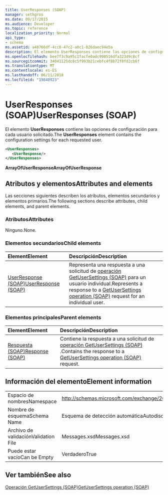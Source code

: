```yaml
---
title: UserResponses (SOAP)
manager: sethgros
ms.date: 09/17/2015
ms.audience: Developer
ms.topic: reference
localization_priority: Normal
api_type:
- schema
ms.assetid: a48766df-4cc8-47c2-a8c1-826daec94e5a
description: El elemento UserResponses contiene las opciones de configuración para cada usuario solicitado.
ms.openlocfilehash: bee7f3c9a95c1facfe0adc990516dfa323d9c8cf
ms.sourcegitcommit: 34041125dc8c5f993b21cebfc4f8b72f0fd2cb6f
ms.translationtype: MT
ms.contentlocale: es-ES
ms.lasthandoff: 06/11/2018
ms.locfileid: "19840923"
---
```

# <a name="userresponses-soap"></a><span data-ttu-id="45940-103">UserResponses (SOAP)</span><span class="sxs-lookup"><span data-stu-id="45940-103">UserResponses (SOAP)</span></span>

<span data-ttu-id="45940-104">El elemento **UserResponses** contiene las opciones de configuración para cada usuario solicitado.</span><span class="sxs-lookup"><span data-stu-id="45940-104">The **UserResponses** element contains the configuration settings for each requested user.</span></span> 
  
```XML
<UserResponses>
   <UserResponse/>
</UserResponses>
```

 <span data-ttu-id="45940-105">**ArrayOfUserResponse**</span><span class="sxs-lookup"><span data-stu-id="45940-105">**ArrayOfUserResponse**</span></span>
## <a name="attributes-and-elements"></a><span data-ttu-id="45940-106">Atributos y elementos</span><span class="sxs-lookup"><span data-stu-id="45940-106">Attributes and elements</span></span>

<span data-ttu-id="45940-107">Las secciones siguientes describen los atributos, elementos secundarios y elementos primarios.</span><span class="sxs-lookup"><span data-stu-id="45940-107">The following sections describe attributes, child elements, and parent elements.</span></span>
  
### <a name="attributes"></a><span data-ttu-id="45940-108">Atributos</span><span class="sxs-lookup"><span data-stu-id="45940-108">Attributes</span></span>

<span data-ttu-id="45940-109">Ninguno.</span><span class="sxs-lookup"><span data-stu-id="45940-109">None.</span></span>
  
### <a name="child-elements"></a><span data-ttu-id="45940-110">Elementos secundarios</span><span class="sxs-lookup"><span data-stu-id="45940-110">Child elements</span></span>

|<span data-ttu-id="45940-111">**Element**</span><span class="sxs-lookup"><span data-stu-id="45940-111">**Element**</span></span>|<span data-ttu-id="45940-112">**Descripción**</span><span class="sxs-lookup"><span data-stu-id="45940-112">**Description**</span></span>|
|:-----|:-----|
|[<span data-ttu-id="45940-113">UserResponse (SOAP)</span><span class="sxs-lookup"><span data-stu-id="45940-113">UserResponse (SOAP)</span></span>](userresponse-soap.md) <br/> |<span data-ttu-id="45940-114">Representa una respuesta a una solicitud de [operación GetUserSettings (SOAP)](getusersettings-operation-soap.md) para un usuario individual.</span><span class="sxs-lookup"><span data-stu-id="45940-114">Represents a response to a [GetUserSettings operation (SOAP)](getusersettings-operation-soap.md) request for an individual user.</span></span>  <br/> |
   
### <a name="parent-elements"></a><span data-ttu-id="45940-115">Elementos principales</span><span class="sxs-lookup"><span data-stu-id="45940-115">Parent elements</span></span>

|<span data-ttu-id="45940-116">**Element**</span><span class="sxs-lookup"><span data-stu-id="45940-116">**Element**</span></span>|<span data-ttu-id="45940-117">**Descripción**</span><span class="sxs-lookup"><span data-stu-id="45940-117">**Description**</span></span>|
|:-----|:-----|
|[<span data-ttu-id="45940-118">Respuesta (SOAP)</span><span class="sxs-lookup"><span data-stu-id="45940-118">Response (SOAP)</span></span>](response-soap.md) <br/> |<span data-ttu-id="45940-119">Contiene la respuesta a una solicitud de [operación GetUserSettings (SOAP)](getusersettings-operation-soap.md) .</span><span class="sxs-lookup"><span data-stu-id="45940-119">Contains the response to a [GetUserSettings operation (SOAP)](getusersettings-operation-soap.md) request.</span></span>  <br/> |
   
## <a name="element-information"></a><span data-ttu-id="45940-120">Información del elemento</span><span class="sxs-lookup"><span data-stu-id="45940-120">Element information</span></span>

|||
|:-----|:-----|
|<span data-ttu-id="45940-121">Espacio de nombres</span><span class="sxs-lookup"><span data-stu-id="45940-121">Namespace</span></span>  <br/> |http://schemas.microsoft.com/exchange/2010/Autodiscover  <br/> |
|<span data-ttu-id="45940-122">Nombre de esquema</span><span class="sxs-lookup"><span data-stu-id="45940-122">Schema Name</span></span>  <br/> |<span data-ttu-id="45940-123">Esquema de detección automática</span><span class="sxs-lookup"><span data-stu-id="45940-123">Autodiscover schema</span></span>  <br/> |
|<span data-ttu-id="45940-124">Archivo de validación</span><span class="sxs-lookup"><span data-stu-id="45940-124">Validation File</span></span>  <br/> |<span data-ttu-id="45940-125">Messages.xsd</span><span class="sxs-lookup"><span data-stu-id="45940-125">Messages.xsd</span></span>  <br/> |
|<span data-ttu-id="45940-126">Puede estar vacío</span><span class="sxs-lookup"><span data-stu-id="45940-126">Can be Empty</span></span>  <br/> |<span data-ttu-id="45940-127">Verdadero</span><span class="sxs-lookup"><span data-stu-id="45940-127">True</span></span>  <br/> |
   
## <a name="see-also"></a><span data-ttu-id="45940-128">Ver también</span><span class="sxs-lookup"><span data-stu-id="45940-128">See also</span></span>



[<span data-ttu-id="45940-129">Operación GetUserSettings (SOAP)</span><span class="sxs-lookup"><span data-stu-id="45940-129">GetUserSettings operation (SOAP)</span></span>](getusersettings-operation-soap.md)

